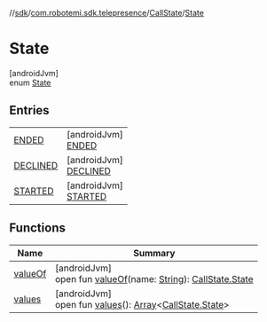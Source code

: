 //[sdk](../../../../index.md)/[com.robotemi.sdk.telepresence](../../index.md)/[CallState](../index.md)/[State](index.md)

# State

[androidJvm]\
enum [State](index.md)

## Entries

| | |
|---|---|
| [ENDED](-e-n-d-e-d/index.md) | [androidJvm]<br>[ENDED](-e-n-d-e-d/index.md) |
| [DECLINED](-d-e-c-l-i-n-e-d/index.md) | [androidJvm]<br>[DECLINED](-d-e-c-l-i-n-e-d/index.md) |
| [STARTED](-s-t-a-r-t-e-d/index.md) | [androidJvm]<br>[STARTED](-s-t-a-r-t-e-d/index.md) |

## Functions

| Name | Summary |
|---|---|
| [valueOf](value-of.md) | [androidJvm]<br>open fun [valueOf](value-of.md)(name: [String](https://docs.oracle.com/javase/8/docs/api/java/lang/String.html)): [CallState.State](index.md) |
| [values](values.md) | [androidJvm]<br>open fun [values](values.md)(): [Array](https://kotlinlang.org/api/latest/jvm/stdlib/kotlin/-array/index.html)&lt;[CallState.State](index.md)&gt; |
